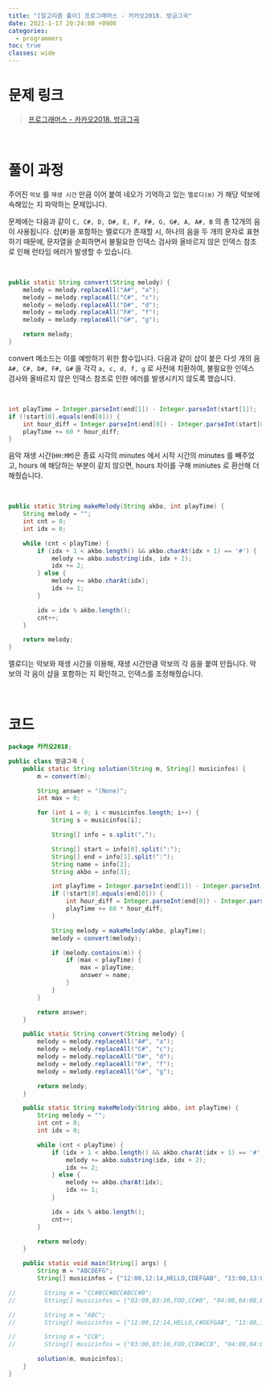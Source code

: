 ```yaml
---
title: "[알고리즘 풀이] 프로그래머스 - 카카오2018. 방금그곡"
date: 2021-1-17 20:24:00 +0900
categories:
  - programmers
toc: true
classes: wide
---
```


# 문제 링크

> [프로그래머스 - 카카오2018. 방금그곡](https://programmers.co.kr/learn/courses/30/lessons/17683)

<br>

# 풀이 과정

주어진 `악보` 를 `재생 시간` 만큼 이어 붙여 네오가 기억하고 있는 `멜로디(m)` 가 해당 악보에 속해있는 지 파악하는 문제입니다.

문제에는 다음과 같이 `C, C#, D, D#, E, F, F#, G, G#, A, A#, B` 의 총 12개의 음이 사용됩니다. 샵(#)을 포함하는 멜로디가 존재할 시, 하나의 음을 두 개의 문자로 표현하기 때문에, 문자열을 순회하면서 불필요한 인덱스 검사와 올바르지 않은 인덱스 참조로 인해 런타임 에러가 발생할 수 있습니다.

<br>

```java
public static String convert(String melody) {
    melody = melody.replaceAll("A#", "a");
    melody = melody.replaceAll("C#", "c");
    melody = melody.replaceAll("D#", "d");
    melody = melody.replaceAll("F#", "f");
    melody = melody.replaceAll("G#", "g");

    return melody;
}
```

convert 메소드는 이를 예방하기 위한 함수입니다. 다음과 같이 샵이 붙은 다섯 개의 음 `A#, C#, D#, F#, G#` 을 각각 `a, c, d, f, g` 로 사전에 치환하여, 불필요한 인덱스 검사와 올바르지 않은 인덱스 참조로 인한 에러를 발생시키지 않도록 했습니다.

<br>

```java
int playTime = Integer.parseInt(end[1]) - Integer.parseInt(start[1]);
if (!start[0].equals(end[0])) {
    int hour_diff = Integer.parseInt(end[0]) - Integer.parseInt(start[0]);
    playTime += 60 * hour_diff;
}
```

음악 재생 시간(`HH:MM`)은  종료 시각의 minutes 에서 시작 시간의 minutes 를 빼주었고, hours 에 해당하는 부분이 같지 않으면, hours 차이를 구해 miniutes 로 환산해 더해줬습니다.

<br>

```java
public static String makeMelody(String akbo, int playTime) {
    String melody = "";
    int cnt = 0;
    int idx = 0;

    while (cnt < playTime) {
        if (idx + 1 < akbo.length() && akbo.charAt(idx + 1) == '#') {
            melody += akbo.substring(idx, idx + 2);
            idx += 2;
        } else {
            melody += akbo.charAt(idx);
            idx += 1;
        }

        idx = idx % akbo.length();
        cnt++;
    }

    return melody;
}
```

멜로디는 악보와 재생 시간을 이용해, 재생 시간만큼 악보의 각 음을 붙여 만듭니다. 악보의 각 음이 샵을 포함하는 지 확인하고, 인덱스를 조정해줬습니다.

<br>

# 코드

```java
package 카카오2018;

public class 방금그곡 {
    public static String solution(String m, String[] musicinfos) {
        m = convert(m);

        String answer = "(None)";
        int max = 0;

        for (int i = 0; i < musicinfos.length; i++) {
            String s = musicinfos[i];

            String[] info = s.split(",");

            String[] start = info[0].split(":");
            String[] end = info[1].split(":");
            String name = info[2];
            String akbo = info[3];

            int playTime = Integer.parseInt(end[1]) - Integer.parseInt(start[1]);
            if (!start[0].equals(end[0])) {
                int hour_diff = Integer.parseInt(end[0]) - Integer.parseInt(start[0]);
                playTime += 60 * hour_diff;
            }

            String melody = makeMelody(akbo, playTime);
            melody = convert(melody);

            if (melody.contains(m)) {
                if (max < playTime) {
                    max = playTime;
                    answer = name;
                }
            }
        }

        return answer;
    }

    public static String convert(String melody) {
        melody = melody.replaceAll("A#", "a");
        melody = melody.replaceAll("C#", "c");
        melody = melody.replaceAll("D#", "d");
        melody = melody.replaceAll("F#", "f");
        melody = melody.replaceAll("G#", "g");

        return melody;
    }

    public static String makeMelody(String akbo, int playTime) {
        String melody = "";
        int cnt = 0;
        int idx = 0;

        while (cnt < playTime) {
            if (idx + 1 < akbo.length() && akbo.charAt(idx + 1) == '#') {
                melody += akbo.substring(idx, idx + 2);
                idx += 2;
            } else {
                melody += akbo.charAt(idx);
                idx += 1;
            }

            idx = idx % akbo.length();
            cnt++;
        }

        return melody;
    }

    public static void main(String[] args) {
        String m = "ABCDEFG";
        String[] musicinfos = {"12:00,12:14,HELLO,CDEFGAB", "13:00,13:05,WORLD,ABCDEF"};

//        String m = "CC#BCC#BCC#BCC#B";
//        String[] musicinfos = {"03:00,03:30,FOO,CC#B", "04:00,04:08,BAR,CC#BCC#BCC#B"};

//        String m = "ABC";
//        String[] musicinfos = {"12:00,12:14,HELLO,C#DEFGAB", "13:00,13:05,WORLD,ABCDEF"};

//        String m = "CCB";
//        String[] musicinfos = {"03:00,03:10,FOO,CCB#CCB", "04:00,04:08,BAR,ABC"};

        solution(m, musicinfos);
    }
}
```